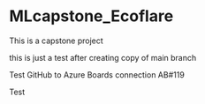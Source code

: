 # MLcapstone_Ecoflare

This is a capstone project

this is just a test after creating copy of main branch

Test GitHub to Azure Boards connection AB#119

Test
